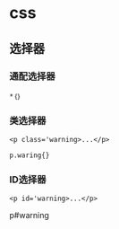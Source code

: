 # css
## 选择器

### 通配选择器

`*｛｝`

### 类选择器

`<p class='warning>...</p>`

`p.waring{}`

### ID选择器

`<p id='warning>...</p>`

p#warning

